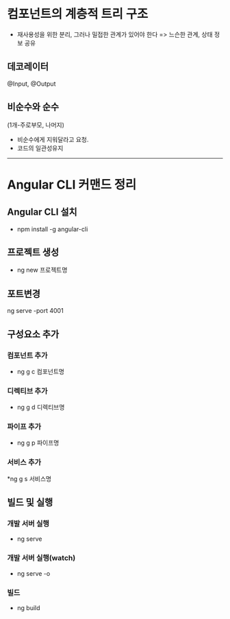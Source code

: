 # 컴포넌트의 계층적 트리 구조

- 재사용성을 위한 분리, 그러나 밀접한 관계가 있어야 한다 => 느슨한 관계, 상태 정보 공유

## 데코레이터
@Input, @Output


## 비순수와 순수
(1개-주로부모, 나머지)
- 비순수에게 지워달라고 요청.
- 코드의 일관성유지

---

# Angular CLI 커맨드 정리

## Angular CLI 설치
* npm install -g angular-cli

## 프로젝트 생성
* ng new 프로젝트명

## 포트변경
ng serve -port 4001

## 구성요소 추가
### 컴포넌트 추가
* ng g c 컴포넌트명

### 디렉티브 추가
* ng g d 디렉티브명

### 파이프 추가
* ng g p 파이프명

### 서비스 추가
*ng g s 서비스명


## 빌드 및 실행
### 개발 서버 실행
* ng serve

### 개발 서버 실행(watch)
* ng serve -o

### 빌드
* ng build
